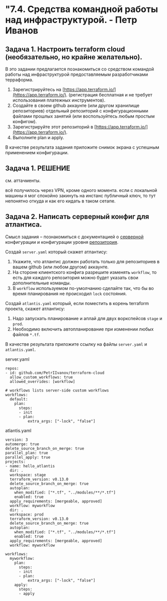 <h1>"7.4. Средства командной работы над инфраструктурой. - Петр Иванов</h1>

## Задача 1. Настроить terraform cloud (необязательно, но крайне желательно).

В это задании предлагается познакомиться со средством командой работы над инфраструктурой предоставляемым
разработчиками терраформа. 

1. Зарегистрируйтесь на [https://app.terraform.io/](https://app.terraform.io/).
(регистрация бесплатная и не требует использования платежных инструментов).
1. Создайте в своем github аккаунте (или другом хранилище репозиториев) отдельный репозиторий с
 конфигурационными файлами прошлых занятий (или воспользуйтесь любым простым конфигом).
1. Зарегистрируйте этот репозиторий в [https://app.terraform.io/](https://app.terraform.io/).
1. Выполните plan и apply. 

В качестве результата задания приложите снимок экрана с успешным применением конфигурации.

## Задача 1. РЕШЕНИЕ

см. аттачменты. 

всё получилось через VPN, кроме одного момента. 
если с локальной машины я мог спокойно закинуть на инстанс публичный ключ, то тут непонятно откуда и как его кидать в таком сетапе. 


 
## Задача 2. Написать серверный конфиг для атлантиса. 

Смысл задания – познакомиться с документацией 
о [серверной](https://www.runatlantis.io/docs/server-side-repo-config.html) конфигурации и конфигурации уровня 
 [репозитория](https://www.runatlantis.io/docs/repo-level-atlantis-yaml.html).

Создай `server.yaml` который скажет атлантису:
1. Укажите, что атлантис должен работать только для репозиториев в вашем github (или любом другом) аккаунте.
1. На стороне клиентского конфига разрешите изменять `workflow`, то есть для каждого репозитория можно 
будет указать свои дополнительные команды. 
1. В `workflow` используемом по-умолчанию сделайте так, что бы во время планирования не происходил `lock` состояния.

Создай `atlantis.yaml` который, если поместить в корень terraform проекта, скажет атлантису:
1. Надо запускать планирование и аплай для двух воркспейсов `stage` и `prod`.
1. Необходимо включить автопланирование при изменении любых файлов `*.tf`.

В качестве результата приложите ссылку на файлы `server.yaml` и `atlantis.yaml`.

server.yaml
~~~
repos:
- id: github.com/PetrIIvanov/terraform-cloud
  allow_custom_workflows: true
  allowed_overrides: [workflow]

# workflows lists server-side custom workflows
workflows:
  default:
    plan:
      steps:
      - init
      - plan:
          extra_args: ["-lock", "false"]
~~~

atlantis.yaml
~~~
version: 3
automerge: true
delete_source_branch_on_merge: true
parallel_plan: true
parallel_apply: true
projects:
- name: hello_atlantis
  dir: .
  workspace: stage
  terraform_version: v0.13.0
  delete_source_branch_on_merge: true
  autoplan:
    when_modified: ["*.tf", "../modules/**/*.tf"]
    enabled: true
  apply_requirements: [mergeable, approved]
  workflow: myworkflow
  dir: .
  workspace: prod
  terraform_version: v0.13.0
  delete_source_branch_on_merge: true
  autoplan:
    when_modified: ["*.tf", "../modules/**/*.tf"]
    enabled: true
  apply_requirements: [mergeable, approved]
  workflow: myworkflow

workflows:
  myworkflow:
    plan:
      steps:
      - init
      - plan:
          extra_args: ["-lock", "false"]
    apply:
      steps:
      - apply
~~~